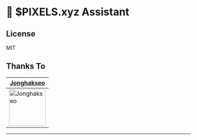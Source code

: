 # 💎 $PIXELS.xyz Assistant

## License
MIT

## Thanks To

| [Jonghakseo](https://nookpi.tistory.com/)                                            |
|--------------------------------------------------------------------------------------------------|
| <img width="100" src='https://avatars.githubusercontent.com/u/53500778?v=4' alt='Jonghakseo'/> |

---
